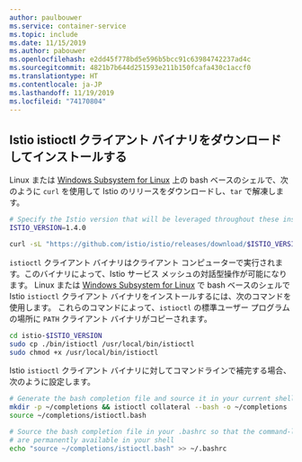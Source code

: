 ```yaml
---
author: paulbouwer
ms.service: container-service
ms.topic: include
ms.date: 11/15/2019
ms.author: pabouwer
ms.openlocfilehash: e2dd45f778bd5e596b5bcc91c63984742237ad4c
ms.sourcegitcommit: 4821b7b644d251593e211b150fcafa430c1accf0
ms.translationtype: HT
ms.contentlocale: ja-JP
ms.lasthandoff: 11/19/2019
ms.locfileid: "74170804"
---
```

## <a name="download-and-install-the-istio-istioctl-client-binary"></a>Istio istioctl クライアント バイナリをダウンロードしてインストールする

Linux または [Windows Subsystem for Linux][install-wsl] 上の bash ベースのシェルで、次のように `curl` を使用して Istio のリリースをダウンロードし、`tar` で解凍します。

```bash
# Specify the Istio version that will be leveraged throughout these instructions
ISTIO_VERSION=1.4.0

curl -sL "https://github.com/istio/istio/releases/download/$ISTIO_VERSION/istio-$ISTIO_VERSION-linux.tar.gz" | tar xz
```

`istioctl` クライアント バイナリはクライアント コンピューターで実行されます。このバイナリによって、Istio サービス メッシュの対話型操作が可能になります。 Linux または [Windows Subsystem for Linux][install-wsl] で bash ベースのシェルで Istio `istioctl` クライアント バイナリをインストールするには、次のコマンドを使用します。 これらのコマンドによって、`istioctl` の標準ユーザー プログラムの場所に `PATH` クライアント バイナリがコピーされます。

```bash
cd istio-$ISTIO_VERSION
sudo cp ./bin/istioctl /usr/local/bin/istioctl
sudo chmod +x /usr/local/bin/istioctl
```

Istio `istioctl` クライアント バイナリに対してコマンドラインで補完する場合、次のように設定します。

```bash
# Generate the bash completion file and source it in your current shell
mkdir -p ~/completions && istioctl collateral --bash -o ~/completions
source ~/completions/istioctl.bash

# Source the bash completion file in your .bashrc so that the command-line completions
# are permanently available in your shell
echo "source ~/completions/istioctl.bash" >> ~/.bashrc
```

<!-- LINKS - external -->
[install-wsl]: https://docs.microsoft.com/windows/wsl/install-win10